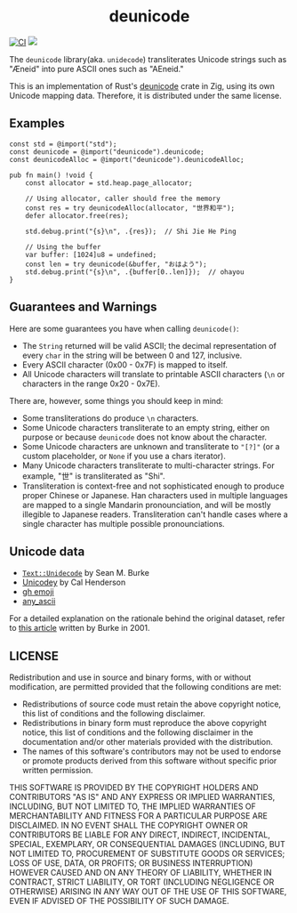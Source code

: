 <h1 align="center"> deunicode </h1>

[![CI](https://github.com/dying-will-bullet/deunicode/actions/workflows/ci.yaml/badge.svg)](https://github.com/dying-will-bullet/deunicode/actions/workflows/ci.yaml)
![](https://img.shields.io/badge/language-zig-%23ec915c)

The `deunicode` library(aka. `unidecode`) transliterates Unicode strings such as "Æneid" into pure
ASCII ones such as "AEneid."

This is an implementation of Rust's [deunicode](https://github.com/kornelski/deunicode) crate in Zig, using its own Unicode mapping data. Therefore, it is distributed under the same license.

## Examples

```zig
const std = @import("std");
const deunicode = @import("deunicode").deunicode;
const deunicodeAlloc = @import("deunicode").deunicodeAlloc;

pub fn main() !void {
    const allocator = std.heap.page_allocator;

    // Using allocator, caller should free the memory
    const res = try deunicodeAlloc(allocator, "世界和平");
    defer allocator.free(res);

    std.debug.print("{s}\n", .{res});  // Shi Jie He Ping

    // Using the buffer
    var buffer: [1024]u8 = undefined;
    const len = try deunicode(&buffer, "おはよう");
    std.debug.print("{s}\n", .{buffer[0..len]});  // ohayou
}
```

## Guarantees and Warnings

Here are some guarantees you have when calling `deunicode()`:

- The `String` returned will be valid ASCII; the decimal representation of
  every `char` in the string will be between 0 and 127, inclusive.
- Every ASCII character (0x00 - 0x7F) is mapped to itself.
- All Unicode characters will translate to printable ASCII characters
  (`\n` or characters in the range 0x20 - 0x7E).

There are, however, some things you should keep in mind:

- Some transliterations do produce `\n` characters.
- Some Unicode characters transliterate to an empty string, either on purpose
  or because `deunicode` does not know about the character.
- Some Unicode characters are unknown and transliterate to `"[?]"`
  (or a custom placeholder, or `None` if you use a chars iterator).
- Many Unicode characters transliterate to multi-character strings. For
  example, "世" is transliterated as "Shi".
- Transliteration is context-free and not sophisticated enough to produce proper Chinese or Japanese.
  Han characters used in multiple languages are mapped to a single Mandarin pronounciation,
  and will be mostly illegible to Japanese readers. Transliteration can't
  handle cases where a single character has multiple possible pronounciations.

## Unicode data

- [`Text::Unidecode`](http://search.cpan.org/~sburke/Text-Unidecode-1.30/lib/Text/Unidecode.pm) by Sean M. Burke
- [Unicodey](https://unicodey.com) by Cal Henderson
- [gh emoji](https://lib.rs/gh-emoji)
- [any_ascii](https://anyascii.com/)

For a detailed explanation on the rationale behind the original
dataset, refer to [this article](http://interglacial.com/~sburke/tpj/as_html/tpj22.html) written
by Burke in 2001.

## LICENSE

Redistribution and use in source and binary forms, with or without modification,
are permitted provided that the following conditions are met:

- Redistributions of source code must retain the above copyright notice, this
  list of conditions and the following disclaimer.
- Redistributions in binary form must reproduce the above copyright notice,
  this list of conditions and the following disclaimer in the documentation
  and/or other materials provided with the distribution.
- The names of this software's contributors may not be used to endorse or
  promote products derived from this software without specific prior written
  permission.

THIS SOFTWARE IS PROVIDED BY THE COPYRIGHT HOLDERS AND CONTRIBUTORS "AS IS" AND
ANY EXPRESS OR IMPLIED WARRANTIES, INCLUDING, BUT NOT LIMITED TO, THE IMPLIED
WARRANTIES OF MERCHANTABILITY AND FITNESS FOR A PARTICULAR PURPOSE ARE
DISCLAIMED. IN NO EVENT SHALL THE COPYRIGHT OWNER OR CONTRIBUTORS BE LIABLE FOR
ANY DIRECT, INDIRECT, INCIDENTAL, SPECIAL, EXEMPLARY, OR CONSEQUENTIAL DAMAGES
(INCLUDING, BUT NOT LIMITED TO, PROCUREMENT OF SUBSTITUTE GOODS OR SERVICES;
LOSS OF USE, DATA, OR PROFITS; OR BUSINESS INTERRUPTION) HOWEVER CAUSED AND ON
ANY THEORY OF LIABILITY, WHETHER IN CONTRACT, STRICT LIABILITY, OR TORT
(INCLUDING NEGLIGENCE OR OTHERWISE) ARISING IN ANY WAY OUT OF THE USE OF THIS
SOFTWARE, EVEN IF ADVISED OF THE POSSIBILITY OF SUCH DAMAGE.
